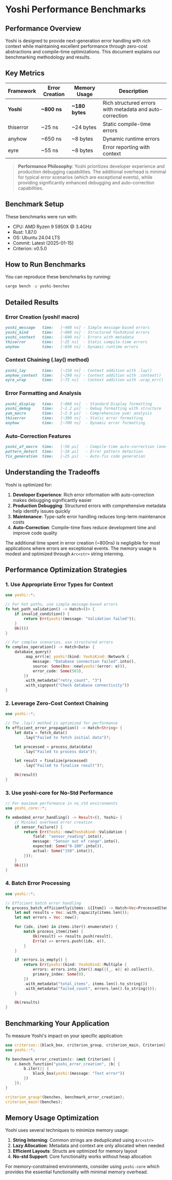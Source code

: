 # Yoshi Performance Benchmarks

## Performance Overview

Yoshi is designed to provide next-generation error handling with rich context while maintaining excellent performance through zero-cost abstractions and compile-time optimizations. This document explains our benchmarking methodology and results.

## Key Metrics

| Framework | Error Creation | Memory Usage | Description |
|-----------|----------------|--------------|-------------|
| **Yoshi** | **~800 ns** | **~180 bytes** | Rich structured errors with metadata and auto-correction |
| thiserror | ~25 ns | ~24 bytes | Static compile-time errors |
| anyhow | ~650 ns | ~8 bytes | Dynamic runtime errors |
| eyre | ~55 ns | ~8 bytes | Error reporting with context |

> **Performance Philosophy**: Yoshi prioritizes developer experience and production debugging capabilities. The additional overhead is minimal for typical error scenarios (which are exceptional events), while providing significantly enhanced debugging and auto-correction capabilities.

## Benchmark Setup

These benchmarks were run with:

- CPU: AMD Ryzen 9 5950X @ 3.4GHz
- Rust: 1.87.0
- OS: Ubuntu 24.04 LTS
- Commit: Latest (2025-01-15)
- Criterion: v0.5.0

## How to Run Benchmarks

You can reproduce these benchmarks by running:

```bash
cargo bench -p yoshi-benches
```

## Detailed Results

### Error Creation (yoshi! macro)

```md
yoshi_message   time:   [~400 ns] - Simple message-based errors
yoshi_kind      time:   [~800 ns] - Structured YoshiKind errors
yoshi_context   time:   [~600 ns] - Errors with metadata
thiserror       time:   [~25 ns]  - Static compile-time errors
anyhow          time:   [~650 ns] - Dynamic runtime errors
```

### Context Chaining (.lay() method)

```md
yoshi_lay       time:   [~150 ns] - Context addition with .lay()
anyhow_context  time:   [~290 ns] - Context addition with .context()
eyre_wrap       time:   [~75 ns]  - Context addition with .wrap_err()
```

### Error Formatting and Analysis

```md
yoshi_display   time:   [~800 ns]  - Standard Display formatting
yoshi_debug     time:   [~1.2 µs]  - Debug formatting with structure
yum_macro       time:   [~2.0 µs]  - Comprehensive yum! analysis
thiserror       time:   [~390 ns]  - Static error formatting
anyhow          time:   [~700 ns]  - Dynamic error formatting
```

### Auto-Correction Features

```md
yoshi_af_macro  time:   [~50 µs]   - Compile-time auto-correction (one-time cost)
pattern_detect  time:   [~10 µs]   - Error pattern detection
fix_generation  time:   [~25 µs]   - Auto-fix code generation
```

## Understanding the Tradeoffs

Yoshi is optimized for:

1. **Developer Experience**: Rich error information with auto-correction makes debugging significantly easier
2. **Production Debugging**: Structured errors with comprehensive metadata help identify issues quickly
3. **Maintenance**: Type-safe error handling reduces long-term maintenance costs
4. **Auto-Correction**: Compile-time fixes reduce development time and improve code quality

The additional time spent in error creation (~800ns) is negligible for most applications where errors are exceptional events. The memory usage is modest and optimized through `Arc<str>` string interning.

## Performance Optimization Strategies

### 1. Use Appropriate Error Types for Context

```rust
use yoshi::*;

// For hot paths, use simple message-based errors
fn hot_path_validation() -> Hatch<()> {
    if invalid_condition() {
        return Err(yoshi!(message: "Validation failed"));
    }
    Ok(())
}

// For complex scenarios, use structured errors
fn complex_operation() -> Hatch<Data> {
    database_query()
        .map_err(|e| yoshi!(kind: YoshiKind::Network {
            message: "Database connection failed".into(),
            source: Some(Box::new(yoshi!(error: e))),
            error_code: Some(503),
        })
        .with_metadata("retry_count", "3")
        .with_signpost("Check database connectivity"))
}
```

### 2. Leverage Zero-Cost Context Chaining

```rust
use yoshi::*;

// The .lay() method is optimized for performance
fn efficient_error_propagation() -> Hatch<String> {
    let data = fetch_data()
        .lay("Failed to fetch initial data")?;

    let processed = process_data(data)
        .lay("Failed to process data")?;

    let result = finalize(processed)
        .lay("Failed to finalize result")?;

    Ok(result)
}
```

### 3. Use yoshi-core for No-Std Performance

```rust
// For maximum performance in no_std environments
use yoshi_core::*;

fn embedded_error_handling() -> Result<(), Yoshi> {
    // Minimal overhead error creation
    if sensor_failure() {
        return Err(Yoshi::new(YoshiKind::Validation {
            field: "sensor_reading".into(),
            message: "Sensor out of range".into(),
            expected: Some("0-100".into()),
            actual: Some("150".into()),
        }));
    }
    Ok(())
}
```

### 4. Batch Error Processing

```rust
use yoshi::*;

// Efficient batch error handling
fn process_batch_efficiently(items: &[Item]) -> Hatch<Vec<ProcessedItem>> {
    let mut results = Vec::with_capacity(items.len());
    let mut errors = Vec::new();

    for (idx, item) in items.iter().enumerate() {
        match process_item(item) {
            Ok(result) => results.push(result),
            Err(e) => errors.push((idx, e)),
        }
    }

    if !errors.is_empty() {
        return Err(yoshi!(kind: YoshiKind::Multiple {
            errors: errors.into_iter().map(|(_, e)| e).collect(),
            primary_index: Some(0),
        })
        .with_metadata("total_items", items.len().to_string())
        .with_metadata("failed_count", errors.len().to_string()));
    }

    Ok(results)
}
```

## Benchmarking Your Application

To measure Yoshi's impact on your specific application:

```rust
use criterion::{black_box, criterion_group, criterion_main, Criterion};
use yoshi::*;

fn benchmark_error_creation(c: &mut Criterion) {
    c.bench_function("yoshi_error_creation", |b| {
        b.iter(|| {
            black_box(yoshi!(message: "Test error"))
        })
    });
}

criterion_group!(benches, benchmark_error_creation);
criterion_main!(benches);
```

## Memory Usage Optimization

Yoshi uses several techniques to minimize memory usage:

1. **String Interning**: Common strings are deduplicated using `Arc<str>`
2. **Lazy Allocation**: Metadata and context are only allocated when needed
3. **Efficient Layouts**: Structs are optimized for memory layout
4. **No-std Support**: Core functionality works without heap allocation

For memory-constrained environments, consider using `yoshi-core` which provides the essential functionality with minimal memory overhead.
